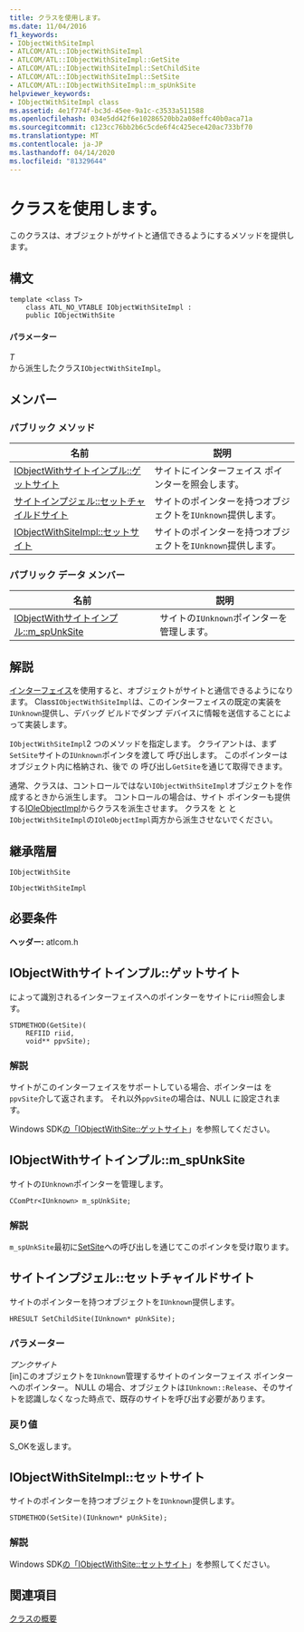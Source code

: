 ```yaml
---
title: クラスを使用します。
ms.date: 11/04/2016
f1_keywords:
- IObjectWithSiteImpl
- ATLCOM/ATL::IObjectWithSiteImpl
- ATLCOM/ATL::IObjectWithSiteImpl::GetSite
- ATLCOM/ATL::IObjectWithSiteImpl::SetChildSite
- ATLCOM/ATL::IObjectWithSiteImpl::SetSite
- ATLCOM/ATL::IObjectWithSiteImpl::m_spUnkSite
helpviewer_keywords:
- IObjectWithSiteImpl class
ms.assetid: 4e1f774f-bc3d-45ee-9a1c-c3533a511588
ms.openlocfilehash: 034e5dd42f6e10286520bb2a08effc40b0aca71a
ms.sourcegitcommit: c123cc76bb2b6c5cde6f4c425ece420ac733bf70
ms.translationtype: MT
ms.contentlocale: ja-JP
ms.lasthandoff: 04/14/2020
ms.locfileid: "81329644"
---
```

# <a name="iobjectwithsiteimpl-class"></a>クラスを使用します。

このクラスは、オブジェクトがサイトと通信できるようにするメソッドを提供します。

## <a name="syntax"></a>構文

```
template <class T>
    class ATL_NO_VTABLE IObjectWithSiteImpl :
    public IObjectWithSite
```

#### <a name="parameters"></a>パラメーター

*T*<br/>
から派生したクラス`IObjectWithSiteImpl`。

## <a name="members"></a>メンバー

### <a name="public-methods"></a>パブリック メソッド

|名前|説明|
|----------|-----------------|
|[IObjectWithサイトインプル::ゲットサイト](#getsite)|サイトにインターフェイス ポインターを照会します。|
|[サイトインプジェル::セットチャイルドサイト](#setchildsite)|サイトのポインターを持つオブジェクトを`IUnknown`提供します。|
|[IObjectWithSiteImpl::セットサイト](#setsite)|サイトのポインターを持つオブジェクトを`IUnknown`提供します。|

### <a name="public-data-members"></a>パブリック データ メンバー

|名前|説明|
|----------|-----------------|
|[IObjectWithサイトインプル::m_spUnkSite](#m_spunksite)|サイトの`IUnknown`ポインターを管理します。|

## <a name="remarks"></a>解説

[インターフェイス](/windows/win32/api/ocidl/nn-ocidl-iobjectwithsite)を使用すると、オブジェクトがサイトと通信できるようになります。 Class`IObjectWithSiteImpl`は、このインターフェイスの既定の実装を`IUnknown`提供し、デバッグ ビルドでダンプ デバイスに情報を送信することによって実装します。

`IObjectWithSiteImpl`2 つのメソッドを指定します。 クライアントは、まず`SetSite`サイトの`IUnknown`ポインタを渡して 呼び出します。 このポインターはオブジェクト内に格納され、後で の 呼び出し`GetSite`を通じて取得できます。

通常、クラスは、コントロールではない`IObjectWithSiteImpl`オブジェクトを作成するときから派生します。 コントロールの場合は、サイト ポインターも提供する[IOleObjectImpl](../../atl/reference/ioleobjectimpl-class.md)からクラスを派生させます。 クラスを と と`IObjectWithSiteImpl`の`IOleObjectImpl`両方から派生させないでください。

## <a name="inheritance-hierarchy"></a>継承階層

`IObjectWithSite`

`IObjectWithSiteImpl`

## <a name="requirements"></a>必要条件

**ヘッダー:** atlcom.h

## <a name="iobjectwithsiteimplgetsite"></a><a name="getsite"></a>IObjectWithサイトインプル::ゲットサイト

によって識別されるインターフェイスへのポインターをサイトに`riid`照会します。

```
STDMETHOD(GetSite)(
    REFIID riid,
    void** ppvSite);
```

### <a name="remarks"></a>解説

サイトがこのインターフェイスをサポートしている場合、ポインターは を`ppvSite`介して返されます。 それ以外`ppvSite`の場合は、NULL に設定されます。

Windows SDK[の「IObjectWithSite::ゲットサイト](/windows/win32/api/ocidl/nf-ocidl-iobjectwithsite-getsite)」を参照してください。

## <a name="iobjectwithsiteimplm_spunksite"></a><a name="m_spunksite"></a>IObjectWithサイトインプル::m_spUnkSite

サイトの`IUnknown`ポインターを管理します。

```
CComPtr<IUnknown> m_spUnkSite;
```

### <a name="remarks"></a>解説

`m_spUnkSite`最初に[SetSite](#setsite)への呼び出しを通じてこのポインタを受け取ります。

## <a name="iobjectwithsiteimplsetchildsite"></a><a name="setchildsite"></a>サイトインプジェル::セットチャイルドサイト

サイトのポインターを持つオブジェクトを`IUnknown`提供します。

```
HRESULT SetChildSite(IUnknown* pUnkSite);
```

### <a name="parameters"></a>パラメーター

*プンクサイト*<br/>
[in]このオブジェクトを`IUnknown`管理するサイトのインターフェイス ポインターへのポインター。 NULL の場合、オブジェクトは`IUnknown::Release`、そのサイトを認識しなくなった時点で、既存のサイトを呼び出す必要があります。

### <a name="return-value"></a>戻り値

S_OKを返します。

## <a name="iobjectwithsiteimplsetsite"></a><a name="setsite"></a>IObjectWithSiteImpl::セットサイト

サイトのポインターを持つオブジェクトを`IUnknown`提供します。

```
STDMETHOD(SetSite)(IUnknown* pUnkSite);
```

### <a name="remarks"></a>解説

Windows SDK[の「IObjectWithSite::セットサイト](/windows/win32/api/ocidl/nf-ocidl-iobjectwithsite-setsite)」を参照してください。

## <a name="see-also"></a>関連項目

[クラスの概要](../../atl/atl-class-overview.md)
